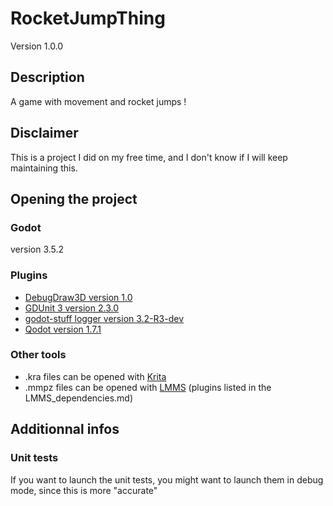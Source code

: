# RocketJumpThing
Version 1.0.0

## Description
A game with movement and rocket jumps !

## Disclaimer
This is a project I did on my free time, and I don't know if I will keep maintaining this.

## Opening the project
### Godot
version 3.5.2

### Plugins
- [DebugDraw3D version 1.0](https://github.com/DmitriySalnikov/godot_debug_draw_3d)
- [GDUnit 3 version 2.3.0](https://github.com/MikeSchulze/gdUnit3)
- [godot-stuff logger version 3.2-R3-dev](https://gitlab.com/godot-stuff/gs-logger)
- [Qodot version 1.7.1](https://github.com/QodotPlugin/qodot-plugin)

### Other tools
- .kra files can be opened with [Krita](https://krita.org/en/)
- .mmpz files can be opened with [LMMS](https://lmms.io/) (plugins listed in the LMMS_dependencies.md)

## Additionnal infos
### Unit tests
If you want to launch the unit tests, you might want to launch them in debug mode, since this is more "accurate"